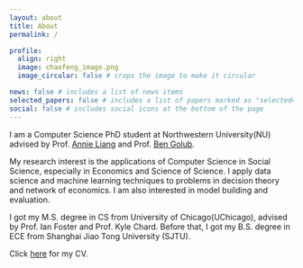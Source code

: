 ```yaml
---
layout: about
title: About
permalink: /

profile:
  align: right
  image: chaofeng_image.png
  image_circular: false # crops the image to make it circular

news: false # includes a list of news items
selected_papers: false # includes a list of papers marked as "selected={true}"
social: false # includes social icons at the bottom of the page
---
```


I am a Computer Science PhD student at Northwestern University(NU) advised by Prof. [Annie Liang](https://www.anniehliang.com/) and Prof. [Ben Golub](https://bengolub.net/).

My research interest is the applications of Computer Science in Social Science, especially in Economics and Science of Science. I apply data science and machine learning techniques to problems in decision theory and network of economics. I am also interested in model building and evaluation.

I got my M.S. degree in CS from University of Chicago(UChicago), advised by Prof. Ian Foster and Prof. Kyle Chard. Before that, I got my B.S. degree in ECE from Shanghai Jiao Tong University (SJTU).

Click [here](https://drive.google.com/file/d/1IRY0MV8hQRpGeEObJIyzKsRN9lgU1OjS/view?usp=sharing) for my CV.
